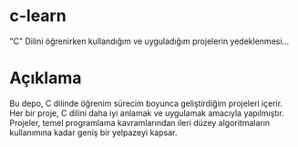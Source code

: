 # c-learn
"C" Dilini öğrenirken kullandığım ve uyguladığım projelerin yedeklenmesi...

# Açıklama
Bu depo, C dilinde öğrenim sürecim boyunca geliştirdiğim projeleri içerir. Her bir proje, C dilini daha iyi anlamak ve uygulamak amacıyla yapılmıştır. Projeler, temel programlama kavramlarından ileri düzey algoritmaların kullanımına kadar geniş bir yelpazeyi kapsar.

